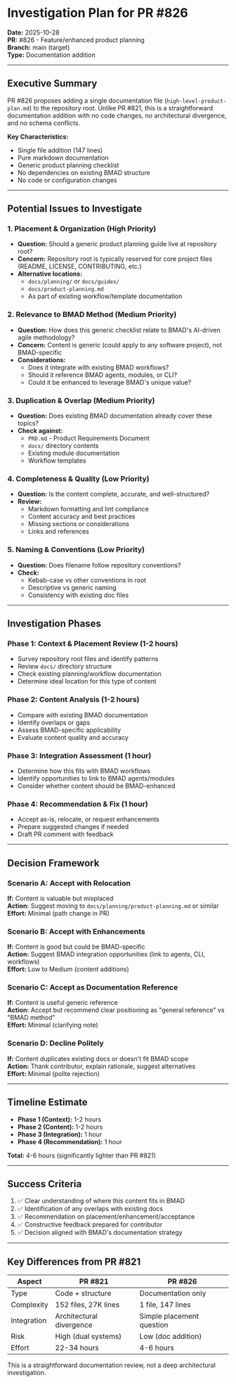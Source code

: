 # Investigation Plan for PR #826

**Date:** 2025-10-28  
**PR:** #826 - Feature/enhanced product planning  
**Branch:** main (target)  
**Type:** Documentation addition

---

## Executive Summary

PR #826 proposes adding a single documentation file (`high-level-product-plan.md`) to the repository root. Unlike PR #821, this is a straightforward documentation addition with no code changes, no architectural divergence, and no schema conflicts.

**Key Characteristics:**

- Single file addition (147 lines)
- Pure markdown documentation
- Generic product planning checklist
- No dependencies on existing BMAD structure
- No code or configuration changes

---

## Potential Issues to Investigate

### 1. **Placement & Organization** (High Priority)

- **Question:** Should a generic product planning guide live at repository root?
- **Concern:** Repository root is typically reserved for core project files (README, LICENSE, CONTRIBUTING, etc.)
- **Alternative locations:**
  - `docs/planning/` or `docs/guides/`
  - `docs/product-planning.md`
  - As part of existing workflow/template documentation

### 2. **Relevance to BMAD Method** (Medium Priority)

- **Question:** How does this generic checklist relate to BMAD's AI-driven agile methodology?
- **Concern:** Content is generic (could apply to any software project), not BMAD-specific
- **Considerations:**
  - Does it integrate with existing BMAD workflows?
  - Should it reference BMAD agents, modules, or CLI?
  - Could it be enhanced to leverage BMAD's unique value?

### 3. **Duplication & Overlap** (Medium Priority)

- **Question:** Does existing BMAD documentation already cover these topics?
- **Check against:**
  - `PRD.md` - Product Requirements Document
  - `docs/` directory contents
  - Existing module documentation
  - Workflow templates

### 4. **Completeness & Quality** (Low Priority)

- **Question:** Is the content complete, accurate, and well-structured?
- **Review:**
  - Markdown formatting and lint compliance
  - Content accuracy and best practices
  - Missing sections or considerations
  - Links and references

### 5. **Naming & Conventions** (Low Priority)

- **Question:** Does filename follow repository conventions?
- **Check:**
  - Kebab-case vs other conventions in root
  - Descriptive vs generic naming
  - Consistency with existing doc files

---

## Investigation Phases

### Phase 1: Context & Placement Review (1-2 hours)

- Survey repository root files and identify patterns
- Review `docs/` directory structure
- Check existing planning/workflow documentation
- Determine ideal location for this type of content

### Phase 2: Content Analysis (1-2 hours)

- Compare with existing BMAD documentation
- Identify overlaps or gaps
- Assess BMAD-specific applicability
- Evaluate content quality and accuracy

### Phase 3: Integration Assessment (1 hour)

- Determine how this fits with BMAD workflows
- Identify opportunities to link to BMAD agents/modules
- Consider whether content should be BMAD-enhanced

### Phase 4: Recommendation & Fix (1 hour)

- Accept as-is, relocate, or request enhancements
- Prepare suggested changes if needed
- Draft PR comment with feedback

---

## Decision Framework

### Scenario A: Accept with Relocation

**If:** Content is valuable but misplaced  
**Action:** Suggest moving to `docs/planning/product-planning.md` or similar  
**Effort:** Minimal (path change in PR)

### Scenario B: Accept with Enhancements

**If:** Content is good but could be BMAD-specific  
**Action:** Suggest BMAD integration opportunities (link to agents, CLI, workflows)  
**Effort:** Low to Medium (content additions)

### Scenario C: Accept as Documentation Reference

**If:** Content is useful generic reference  
**Action:** Accept but recommend clear positioning as "general reference" vs "BMAD method"  
**Effort:** Minimal (clarifying note)

### Scenario D: Decline Politely

**If:** Content duplicates existing docs or doesn't fit BMAD scope  
**Action:** Thank contributor, explain rationale, suggest alternatives  
**Effort:** Minimal (polite rejection)

---

## Timeline Estimate

- **Phase 1 (Context):** 1-2 hours
- **Phase 2 (Content):** 1-2 hours
- **Phase 3 (Integration):** 1 hour
- **Phase 4 (Recommendation):** 1 hour

**Total:** 4-6 hours (significantly lighter than PR #821)

---

## Success Criteria

1. ✅ Clear understanding of where this content fits in BMAD
2. ✅ Identification of any overlaps with existing docs
3. ✅ Recommendation on placement/enhancement/acceptance
4. ✅ Constructive feedback prepared for contributor
5. ✅ Decision aligned with BMAD's documentation strategy

---

## Key Differences from PR #821

| Aspect      | PR #821                  | PR #826                   |
| ----------- | ------------------------ | ------------------------- |
| Type        | Code + structure         | Documentation only        |
| Complexity  | 152 files, 27K lines     | 1 file, 147 lines         |
| Integration | Architectural divergence | Simple placement question |
| Risk        | High (dual systems)      | Low (doc addition)        |
| Effort      | 22-34 hours              | 4-6 hours                 |

This is a straightforward documentation review, not a deep architectural investigation.
